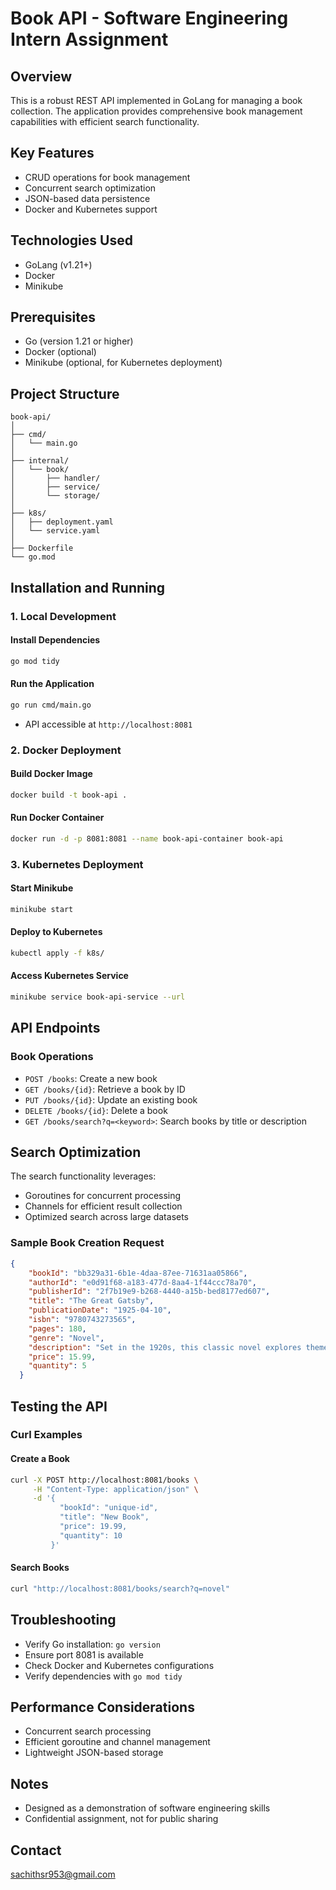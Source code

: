 # Book API - Software Engineering Intern Assignment

## Overview
This is a robust REST API implemented in GoLang for managing a book collection. The application provides comprehensive book management capabilities with efficient search functionality.

## Key Features
- CRUD operations for book management
- Concurrent search optimization
- JSON-based data persistence
- Docker and Kubernetes support

## Technologies Used
- GoLang (v1.21+)
- Docker
- Minikube

## Prerequisites
- Go (version 1.21 or higher)
- Docker (optional)
- Minikube (optional, for Kubernetes deployment)

## Project Structure
```
book-api/
│
├── cmd/
│   └── main.go
│
├── internal/
│   └── book/
│       ├── handler/
│       ├── service/
│       └── storage/
│
├── k8s/
│   ├── deployment.yaml
│   └── service.yaml
│
├── Dockerfile
└── go.mod
```

## Installation and Running

### 1. Local Development

#### Install Dependencies
```bash
go mod tidy
```

#### Run the Application
```bash
go run cmd/main.go
```
- API accessible at `http://localhost:8081`

### 2. Docker Deployment

#### Build Docker Image
```bash
docker build -t book-api .
```

#### Run Docker Container
```bash
docker run -d -p 8081:8081 --name book-api-container book-api
```

### 3. Kubernetes Deployment

#### Start Minikube
```bash
minikube start
```

#### Deploy to Kubernetes
```bash
kubectl apply -f k8s/
```

#### Access Kubernetes Service
```bash
minikube service book-api-service --url
```

## API Endpoints

### Book Operations
- `POST /books`: Create a new book
- `GET /books/{id}`: Retrieve a book by ID
- `PUT /books/{id}`: Update an existing book
- `DELETE /books/{id}`: Delete a book
- `GET /books/search?q=<keyword>`: Search books by title or description

## Search Optimization
The search functionality leverages:
- Goroutines for concurrent processing
- Channels for efficient result collection
- Optimized search across large datasets

### Sample Book Creation Request
```json
{
    "bookId": "bb329a31-6b1e-4daa-87ee-71631aa05866",
    "authorId": "e0d91f68-a183-477d-8aa4-1f44ccc78a70",
    "publisherId": "2f7b19e9-b268-4440-a15b-bed8177ed607",
    "title": "The Great Gatsby",
    "publicationDate": "1925-04-10",
    "isbn": "9780743273565",
    "pages": 180,
    "genre": "Novel",
    "description": "Set in the 1920s, this classic novel explores themes of wealth, love, and the American Dream.",
    "price": 15.99,
    "quantity": 5
  }
```

## Testing the API

### Curl Examples

#### Create a Book
```bash
curl -X POST http://localhost:8081/books \
     -H "Content-Type: application/json" \
     -d '{
           "bookId": "unique-id",
           "title": "New Book",
           "price": 19.99,
           "quantity": 10
         }'
```

#### Search Books
```bash
curl "http://localhost:8081/books/search?q=novel"
```

## Troubleshooting
- Verify Go installation: `go version`
- Ensure port 8081 is available
- Check Docker and Kubernetes configurations
- Verify dependencies with `go mod tidy`

## Performance Considerations
- Concurrent search processing
- Efficient goroutine and channel management
- Lightweight JSON-based storage

## Notes
- Designed as a demonstration of software engineering skills
- Confidential assignment, not for public sharing


## Contact
sachithsr953@gmail.com
```
